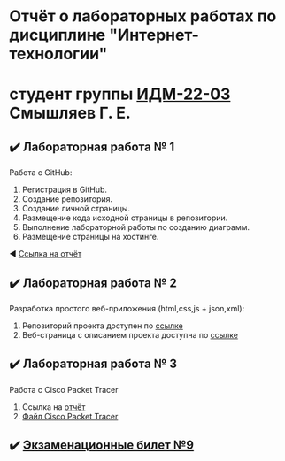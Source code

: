# Отчёт о лабораторных работах по дисциплине "Интернет-технологии"
# студент группы [ИДМ-22-03]() Смышляев Г. Е.
## ✔️ Лабораторная работа № 1
Работа с GitHub: 
1. Регистрация в GitHub.
2. Создание репозитория.
3. Создание личной страницы.
4. Размещение кода исходной страницы в репозитории.
5. Выполнение лабораторной работы по созданию диаграмм.
6. Размещение страницы на хостинге.

◀️ <a href=""> Ссылка на отчёт</a>

## ✔️ Лабораторная работа № 2
Разработка простого веб-приложения (html,css,js + json,xml):
1. Репозиторий проекта доступен по <a href=""> ссылке </a> <br>
2. Веб-страница с описанием проекта доступна по <a href=""> ссылке </a>

## ✔️ Лабораторная работа № 3
Работа с Cisco Packet Tracer
1. Ссылка на <a href="">отчёт</a><br>
2. <a href=""> Файл Cisco Packet Tracer </a>
## ✔️ [Экзаменационные билет №9](https://github.com/stankin/inet-2022/wiki/exam09)
